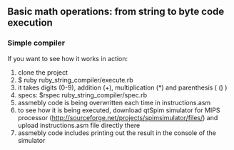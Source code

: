 ## Basic math operations: from string to byte code execution
### Simple compiler

If you want to see how it works in action:
  1. clone the project
  2. $ ruby ruby_string_compiler/execute.rb
  3. it takes digits (0-9), addition (+), multiplication (*) and parenthesis ( () )
  4. specs: $rspec ruby_string_compiler/spec.rb
  5. assmebly code is being overwritten each time in instructions.asm
  6. to see how it is being executed, download qtSpim simulator for MIPS processor (http://sourceforge.net/projects/spimsimulator/files/) and upload instructions.asm file directly there
  7. assmebly code includes printing out the result in the console of the simulator
